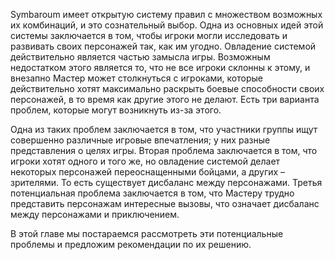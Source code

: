 Symbaroum имеет открытую систему правил с множеством возможных их комбинаций, и это сознательный выбор. Одна из основных идей этой системы заключается в том, чтобы игроки могли исследовать и развивать своих персонажей так, как им угодно. Овладение системой действительно является частью замысла игры. Возможным недостатком этого является то, что не все игроки склонны к этому, и внезапно Мастер может столкнуться с игроками, которые действительно хотят максимально раскрыть боевые способности своих персонажей, в то время как другие этого не делают. Есть три варианта проблем, которые могут возникнуть из-за этого.

Одна из таких проблем заключается в том, что участники группы ищут совершенно различные игровые впечатления; у них разные представления о целях игры. Вторая проблема заключается в том, что игроки хотят одного и того же, но овладение системой делает некоторых персонажей переоснащенными бойцами, а других – зрителями. То есть существует дисбаланс между персонажами. Третья потенциальная проблема заключается в том, что Мастеру трудно представить персонажам интересные вызовы, что означает дисбаланс между персонажами и приключением.

В этой главе мы постараемся рассмотреть эти потенциальные проблемы и предложим рекомендации по их решению.